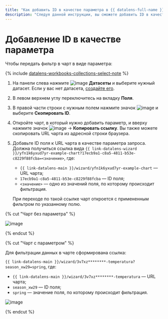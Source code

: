 ```yaml
---
title: "Как добавить ID в качестве параметра в {{ datalens-full-name }}"
description: "Следуя данной инструкции, вы сможете добавить ID в качестве параметра." 
---
```


# Добавление ID в качестве параметра

Чтобы передать фильтр в чарт в виде параметра:


{% include [datalens-workbooks-collections-select-note](../../../_includes/datalens/operations/datalens-workbooks-collections-select-note.md) %}


1. На панели слева нажмите ![image](../../../_assets/console-icons/circles-intersection.svg) **Датасеты** и выберите нужный датасет. Если у вас нет датасета, [создайте его](../../dataset/create-dataset.md#create).
1. В левом верхнем углу переключитесь на вкладку **Поля**.
1. В правой части строки с нужным полем нажмите значок ![image](../../../_assets/console-icons/ellipsis.svg) и выберите **Скопировать ID**.
1. Откройте чарт, в который нужно добавить параметр, и вверху нажмите значок ![image](../../../_assets/console-icons/ellipsis.svg) → **Копировать ссылку**. Вы также можете скопировать URL чарта из адресной строки браузера.
1. Добавьте ID поля к URL чарта в качестве параметра запроса. Должна получиться ссылка вида `{{ link-datalens-wizard }}/yfn1k6yxud7yr-example-chart?17ecb9a1-c8a5-4811-b53e-c8229f88fcba=<значение>`, где:

   * `{{ link-datalens-main }}/wizard/yfn1k6yxud7yr-example-chart` — URL чарта;
   * `17ecb9a1-c8a5-4811-b53e-c8229f88fcba` — ID поля;
   * `<значение>` — одно из значений поля, по которому происходит фильтрация.

   При переходе по такой ссылке чарт откроется с примененным фильтром по указанному полю.

{% cut "Чарт без параметра" %}

![image](../../../_assets/datalens/parameters/chart.svg)

{% endcut %}

{% cut "Чарт с параметром" %}

Для фильтрации данных в чарте сформирована ссылка:

`{{ link-datalens-main }}/wizard/3v7xz********-temperatura?season_xw29=spring`, где:

   * `{{ link-datalens-main }}/wizard/3v7xz********-temperatura` — URL чарта;
   * `season_xw29` — ID поля;
   * `spring` — значение поля, по которому происходит фильтрация.

![image](../../../_assets/datalens/parameters/chart-with-parameter.svg)

{% endcut %}